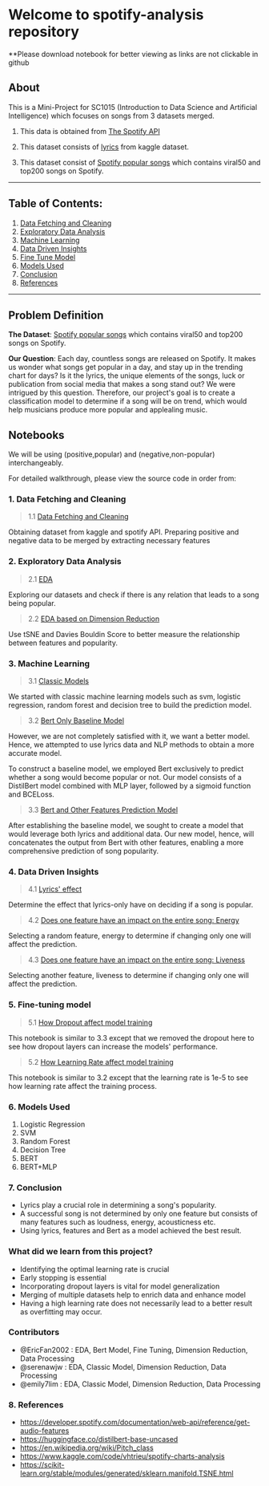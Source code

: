 # Welcome to spotify-analysis repository
**Please download notebook for better viewing as links are not clickable in github

## About

This is a Mini-Project for SC1015 (Introduction to Data Science and Artificial Intelligence) which focuses on songs from 3 datasets merged.

1. This data is obtained from [The Spotify API](https://developer.spotify.com/documentation/web-api)

2. This dataset consists of [lyrics](https://www.kaggle.com/datasets/nikhilnayak123/5-million-song-lyrics-dataset) from kaggle dataset. 

3. This dataset consist of [Spotify popular songs](https://www.kaggle.com/datasets/dhruvildave/spotify-charts) which contains viral50 and top200 songs on Spotify.

---
## Table of Contents:
1. [Data Fetching and Cleaning](#1-Data-Fetching-and-Cleaning)
2. [Exploratory Data Analysis](#2-Exploratory-Data-Analysis)
3. [Machine Learning](#3-Machine-Learning)
4. [Data Driven Insights](#4-Data-Driven-Insights)
5. [Fine Tune Model](#5-Fine-Tuning-model)
6. [Models Used](#6-Models-Used)
7. [Conclusion](#7-Conclusion)
8. [References](#8-References)

---

## Problem Definition

**The Dataset**: [Spotify popular songs](https://www.kaggle.com/datasets/dhruvildave/spotify-charts) which contains viral50 and top200 songs on Spotify.

**Our Question**: Each day, countless songs are released on Spotify. It makes us wonder what songs get popular in a day, and stay up in the trending chart for days? Is it the lyrics, the unique elements of the songs, luck or publication from social media that makes a song stand out? We were intrigued by this question. Therefore, our project's goal is to create a classification model to determine if a song will be on trend, which would help musicians produce more popular and applealing music.


## Notebooks

We will be using (positive,popular) and (negative,non-popular) interchangeably. 

For detailed walkthrough, please view the source code in order from:

### 1. Data Fetching and Cleaning

> 1.1 [Data Fetching and Cleaning](https://github.com/emily7lim/B133_Grp9/blob/main/1DataProcessing.ipynb) 

Obtaining dataset from kaggle and spotify API. Preparing positive and negative data to be merged by extracting necessary features

### 2. Exploratory Data Analysis

> 2.1 [EDA](https://github.com/emily7lim/B133_Grp9/blob/main/2.1EDA.ipynb)

Exploring our datasets and check if there is any relation that leads to a song being popular.

> 2.2 [EDA based on Dimension Reduction](https://github.com/emily7lim/B133_Grp9/blob/main/2.2DimensionReduction.ipynb)
        
Use tSNE and Davies Bouldin Score to better measure the relationship between features and popularity.
 

### 3. Machine Learning

> 3.1 [Classic Models](https://github.com/emily7lim/B133_Grp9/blob/main/3.1MachineLearning.ipynb) 

We started with classic machine learning models such as svm, logistic regression, random forest and decision tree to build the prediction model.

> 3.2 [Bert Only Baseline Model](https://github.com/emily7lim/B133_Grp9/blob/main/3.2BaselineBERT.ipynb)

However, we are not completely satisfied with it, we want a better model. Hence, we attempted to use lyrics data and NLP methods to obtain a more accurate model. 

To construct a baseline model, we employed Bert exclusively to predict whether a song would become popular or not. Our model consists of a DistilBert model combined with MLP layer, followed by a sigmoid function and BCELoss.

> 3.3 [Bert and Other Features Prediction Model](https://github.com/emily7lim/B133_Grp9/blob/main/3.3BERT.ipynb)

After establishing the baseline model, we sought to create a model that would leverage both lyrics and additional data. Our new model, hence, will concatenates the output from Bert with other features, enabling a more comprehensive prediction of song popularity.

### 4. Data Driven Insights
> 4.1 [Lyrics' effect](https://github.com/emily7lim/B133_Grp9/blob/main/4.1Insights_LyricsVSSong.ipynb)

Determine the effect that lyrics-only have on deciding if a song is popular. 
> 4.2 [Does one feature have an impact on the entire song: Energy](https://github.com/emily7lim/B133_Grp9/blob/main/4.2Insights_EnergyVSPopularity.ipynb)
        
Selecting a random feature, energy to determine if changing only one will affect the prediction.

> 4.3 [Does one feature have an impact on the entire song: Liveness](https://github.com/emily7lim/B133_Grp9/blob/main/4.2Insights_LivenessVSPopularity.ipynb)

Selecting another feature, liveness to determine if changing only one will affect the prediction.

### 5. Fine-tuning model
> 5.1 [How Dropout affect model training](https://github.com/emily7lim/B133_Grp9/blob/main/5.1Rec_DropoutVSModel.ipynb)
    
This notebook is similar to 3.3 except that we removed the dropout here to see how dropout layers can increase the models' performance.

> 5.2 [How Learning Rate affect model training](https://github.com/emily7lim/B133_Grp9/blob/main/5.2Rec_LearningRateVSModel.ipynb)

This notebook is similar to 3.2 except that the learning rate is 1e-5 to see how learning rate  affect the  training process.


### 6. Models Used

1. Logistic Regression
2. SVM
3. Random Forest
4. Decision Tree
5. BERT
6. BERT+MLP

### 7. Conclusion

- Lyrics play a crucial role in determining a song's popularity. 
- A successful song is not determined by only one feature but consists of many features such as loudness, energy, acousticness etc.
- Using lyrics, features and Bert as a model achieved the best result.

### What did we learn from this project?

- Identifying the optimal learning rate is crucial
- Early stopping is essential
- Incorporating dropout layers is vital for model generalization
- Merging of multiple datasets help to enrich data and enhance model
- Having a high learning rate does not necessarily lead to a better result as overfitting may occur.

### Contributors

- @EricFan2002 : EDA, Bert Model, Fine Tuning, Dimension Reduction, Data Processing
- @serenawjw : EDA, Classic Model, Dimension Reduction, Data Processing
- @emily7lim : EDA, Classic Model, Dimension Reduction, Data Processing

### 8. References

- https://developer.spotify.com/documentation/web-api/reference/get-audio-features
- https://huggingface.co/distilbert-base-uncased
- https://en.wikipedia.org/wiki/Pitch_class
- https://www.kaggle.com/code/vhtrieu/spotify-charts-analysis
- https://scikit-learn.org/stable/modules/generated/sklearn.manifold.TSNE.html
